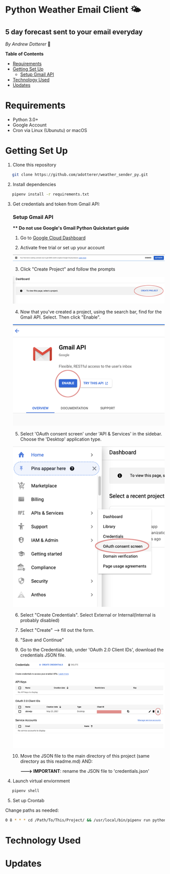 # Python Weather Email Client 🌤

## **5 day forecast sent to your email everyday**

_By Andrew Dotterer_ 🌈

**Table of Contents**

- [Requirements](#requirements)
- [Getting Set Up](#getting-set-up)
  - [Setup Gmail API](#setup-gmail-api)
- [Technology Used](#technology-used)
- [Updates](#updates)

# Requirements

- Python 3.0+
- Google Account
- Cron via Linux (Ubunutu) or macOS

# Getting Set Up

1. Clone this repository

```bash
   git clone https://github.com/adotterer/weather_sender_py.git
```

2. Install dependencies

```bash
   pipenv install -r requirements.txt
```

3. Get credentials and token from Gmail API:

   ### Setup Gmail API

   **\*\* Do not use Google's Gmail Python Quickstart guide**

   1. Go to [Google Cloud Dashboard](https://console.cloud.google.com/)

   2. Activate free trial or set up your account

   ![Activate](./assets/google_freetrial.png)

   3. Click "Create Project" and follow the prompts

   ![Create Project](./assets/google_dashboard_create_project.png)

   4. Now that you've created a project, using the search bar, find for the Gmail API. Select. Then click "Enable".

   ![Enable API](./assets/gmail_api.png)

   5. Select 'OAuth consent screen' under 'API & Services' in the sidebar. Choose the 'Desktop' application type.

   ![OA auth](./assets/oa_auth_sidebar.png)

   6. Select "Create Credentials". Select External or Internal(Internal is probably disabled)

   7. Select "Create" --> fill out the form.

   8. "Save and Continue"

   9. Go to the Credentials tab, under 'OAuth 2.0 Client IDs', download the credentials JSON file.

   ![Get Cred JSON](./assets/oauth_creds.png)

   10. Move the JSON file to the main directory of this project (same directory as this readme.md) AND:

       **---> IMPORTANT**: rename the JSON file to 'credentials.json'

4. Launch virtual enviornment

```bash
   pipenv shell
```

5. Set up Crontab

Change paths as needed:

```bash
0 8 * * * cd /Path/To/This/Project/ && /usr/local/bin/pipenv run python weather_sender.py
```

# Technology Used

# Updates

```

```
